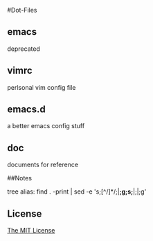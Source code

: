 #Dot-Files

## emacs

deprecated

## vimrc

perlsonal vim config file

## emacs.d

a better emacs config stuff

## doc

documents for reference

##Notes

tree alias:
find . -print | sed -e 's;[^/]*/;|____;g;s;____|;|;g'

## License

[The MIT License](./LICENSE)
